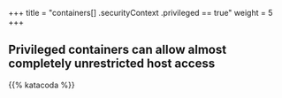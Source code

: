 +++
title = "containers[] .securityContext .privileged == true"
weight = 5
+++

## Privileged containers can allow almost completely unrestricted host access



{{% katacoda %}}
